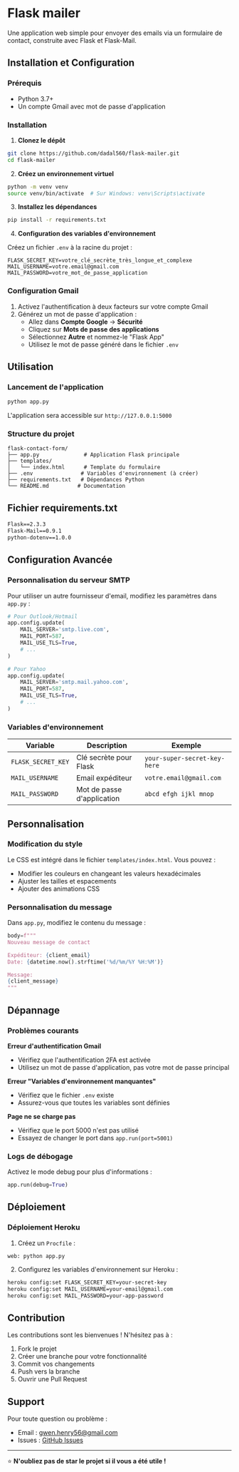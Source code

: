 # Flask mailer

Une application web simple pour envoyer des emails via un formulaire de contact, construite avec Flask et Flask-Mail.

## Installation et Configuration

### Prérequis

- Python 3.7+
- Un compte Gmail avec mot de passe d'application

### Installation

1. **Clonez le dépôt**
```bash
git clone https://github.com/dadal560/flask-mailer.git
cd flask-mailer
```

2. **Créez un environnement virtuel**
```bash
python -m venv venv
source venv/bin/activate  # Sur Windows: venv\Scripts\activate
```

3. **Installez les dépendances**
```bash
pip install -r requirements.txt
```

4. **Configuration des variables d'environnement**

Créez un fichier `.env` à la racine du projet :

```env
FLASK_SECRET_KEY=votre_clé_secrète_très_longue_et_complexe
MAIL_USERNAME=votre.email@gmail.com
MAIL_PASSWORD=votre_mot_de_passe_application
```

### Configuration Gmail

1. Activez l'authentification à deux facteurs sur votre compte Gmail
2. Générez un mot de passe d'application :
   - Allez dans **Compte Google** → **Sécurité**
   - Cliquez sur **Mots de passe des applications**
   - Sélectionnez **Autre** et nommez-le "Flask App"
   - Utilisez le mot de passe généré dans le fichier `.env`

## Utilisation

### Lancement de l'application

```bash
python app.py
```

L'application sera accessible sur `http://127.0.0.1:5000`

### Structure du projet

```
flask-contact-form/
├── app.py              # Application Flask principale
├── templates/
│   └── index.html      # Template du formulaire
├── .env               # Variables d'environnement (à créer)
├── requirements.txt   # Dépendances Python
└── README.md         # Documentation
```

## Fichier requirements.txt

```txt
Flask==2.3.3
Flask-Mail==0.9.1
python-dotenv==1.0.0
```

## Configuration Avancée

### Personnalisation du serveur SMTP

Pour utiliser un autre fournisseur d'email, modifiez les paramètres dans `app.py` :

```python
# Pour Outlook/Hotmail
app.config.update(
    MAIL_SERVER='smtp.live.com',
    MAIL_PORT=587,
    MAIL_USE_TLS=True,
    # ...
)

# Pour Yahoo
app.config.update(
    MAIL_SERVER='smtp.mail.yahoo.com',
    MAIL_PORT=587,
    MAIL_USE_TLS=True,
    # ...
)
```

### Variables d'environnement

| Variable | Description | Exemple |
|----------|-------------|---------|
| `FLASK_SECRET_KEY` | Clé secrète pour Flask | `your-super-secret-key-here` |
| `MAIL_USERNAME` | Email expéditeur | `votre.email@gmail.com` |
| `MAIL_PASSWORD` | Mot de passe d'application | `abcd efgh ijkl mnop` |


## Personnalisation

### Modification du style

Le CSS est intégré dans le fichier `templates/index.html`. Vous pouvez :

- Modifier les couleurs en changeant les valeurs hexadécimales
- Ajuster les tailles et espacements
- Ajouter des animations CSS

### Personnalisation du message

Dans `app.py`, modifiez le contenu du message :

```python
body=f"""
Nouveau message de contact

Expéditeur: {client_email}
Date: {datetime.now().strftime('%d/%m/%Y %H:%M')}

Message:
{client_message}
"""
```

## Dépannage

### Problèmes courants

**Erreur d'authentification Gmail**
- Vérifiez que l'authentification 2FA est activée
- Utilisez un mot de passe d'application, pas votre mot de passe principal

**Erreur "Variables d'environnement manquantes"**
- Vérifiez que le fichier `.env` existe
- Assurez-vous que toutes les variables sont définies

**Page ne se charge pas**
- Vérifiez que le port 5000 n'est pas utilisé
- Essayez de changer le port dans `app.run(port=5001)`

### Logs de débogage

Activez le mode debug pour plus d'informations :

```python
app.run(debug=True)
```

## Déploiement

### Déploiement Heroku

1. Créez un `Procfile` :
```
web: python app.py
```

2. Configurez les variables d'environnement sur Heroku :
```bash
heroku config:set FLASK_SECRET_KEY=your-secret-key
heroku config:set MAIL_USERNAME=your-email@gmail.com
heroku config:set MAIL_PASSWORD=your-app-password
```

## Contribution

Les contributions sont les bienvenues ! N'hésitez pas à :

1. Fork le projet
2. Créer une branche pour votre fonctionnalité
3. Commit vos changements
4. Push vers la branche
5. Ouvrir une Pull Request


## Support

Pour toute question ou problème :

- Email : gwen.henry56@gmail.com
- Issues : [GitHub Issues](https://github.com/dadal560/flask-mailer/issues)

---

⭐ **N'oubliez pas de star le projet si il vous a été utile !**

